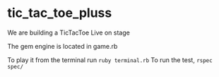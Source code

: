 # tic_tac_toe_pluss
We are building a TicTacToe Live on stage

The gem engine is located in game.rb

To play it from the terminal run `ruby terminal.rb`
To run the test, `rspec spec/`
